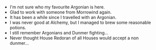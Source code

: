 - I'm not sure who my favourite Argonian is here.
- Glad to work with someone from Morrowind again.
- It has been a while since I travelled with an Argonian.
- I was never good at Alchemy, but I managed to brew some reasonable potions.
- I still remember Argonians and Dunmer fighting...
- Never thought House Redoran of all Houses would accept a non dunmer...
